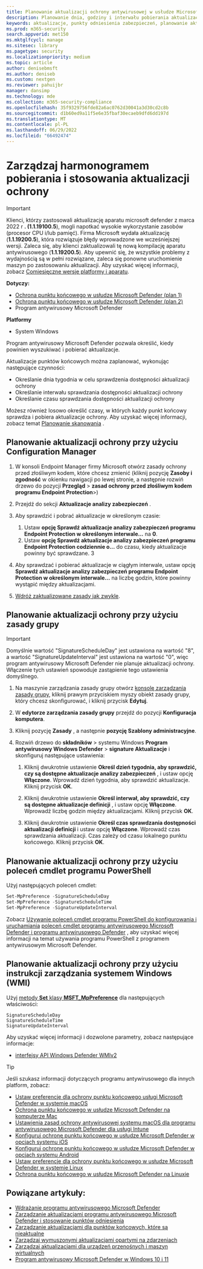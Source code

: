 ```yaml
---
title: Planowanie aktualizacji ochrony antywirusowej w usłudze Microsoft Defender
description: Planowanie dnia, godziny i interwału pobierania aktualizacji ochrony
keywords: aktualizacje, punkty odniesienia zabezpieczeń, planowanie aktualizacji
ms.prod: m365-security
search.appverid: met150
ms.mktglfcycl: manage
ms.sitesec: library
ms.pagetype: security
ms.localizationpriority: medium
ms.topic: article
author: denisebmsft
ms.author: deniseb
ms.custom: nextgen
ms.reviewer: pahuijbr
manager: dansimp
ms.technology: mde
ms.collection: m365-security-compliance
ms.openlocfilehash: 35f9329756fde82a6ac0762d30041a3d30cd2c8b
ms.sourcegitcommit: d1b60ed9a11f5e6e35fbaf30ecaeb9dfd6dd197d
ms.translationtype: MT
ms.contentlocale: pl-PL
ms.lasthandoff: 06/29/2022
ms.locfileid: "66492474"
---
```

# <a name="manage-the-schedule-for-when-protection-updates-should-be-downloaded-and-applied"></a>Zarządzaj harmonogramem pobierania i stosowania aktualizacji ochrony

> [!IMPORTANT]
> Klienci, którzy zastosowali aktualizację aparatu microsoft defender z marca 2022 r **. (1.1.19100.5**), mogli napotkać wysokie wykorzystanie zasobów (procesor CPU i/lub pamięć). Firma Microsoft wydała aktualizację (**1.1.19200.5**), która rozwiązuje błędy wprowadzone we wcześniejszej wersji. Zaleca się, aby klienci zaktualizowali tę nową kompilację aparatu antywirusowego (**1.1.19200.5**). Aby upewnić się, że wszystkie problemy z wydajnością są w pełni rozwiązane, zaleca się ponowne uruchomienie maszyn po zastosowaniu aktualizacji. Aby uzyskać więcej informacji, zobacz [Comiesięczne wersje platformy i aparatu](manage-updates-baselines-microsoft-defender-antivirus.md#monthly-platform-and-engine-versions).

**Dotyczy:**
- [Ochrona punktu końcowego w usłudze Microsoft Defender (plan 1)](https://go.microsoft.com/fwlink/p/?linkid=2154037)
- [Ochrona punktu końcowego w usłudze Microsoft Defender (plan 2)](https://go.microsoft.com/fwlink/p/?linkid=2154037) 
- Program antywirusowy Microsoft Defender

**Platformy**
- System Windows

Program antywirusowy Microsoft Defender pozwala określić, kiedy powinien wyszukiwać i pobierać aktualizacje.

Aktualizacje punktów końcowych można zaplanować, wykonując następujące czynności:

- Określanie dnia tygodnia w celu sprawdzenia dostępności aktualizacji ochrony
- Określanie interwału sprawdzania dostępności aktualizacji ochrony
- Określanie czasu sprawdzania dostępności aktualizacji ochrony

Możesz również losowo określić czasy, w których każdy punkt końcowy sprawdza i pobiera aktualizacje ochrony. Aby uzyskać więcej informacji, zobacz temat [Planowanie skanowania](scheduled-catch-up-scans-microsoft-defender-antivirus.md) .

## <a name="use-configuration-manager-to-schedule-protection-updates"></a>Planowanie aktualizacji ochrony przy użyciu Configuration Manager

1. W konsoli Endpoint Manager firmy Microsoft otwórz zasady ochrony przed złośliwym kodem, które chcesz zmienić (kliknij pozycję **Zasoby i zgodność** w okienku nawigacji po lewej stronie, a następnie rozwiń drzewo do pozycji **Przegląd** \> **zasad ochrony przed złośliwym kodem** **programu Endpoint Protection**\>)

2. Przejdź do sekcji **Aktualizacje analizy zabezpieczeń** .

3. Aby sprawdzić i pobrać aktualizacje w określonym czasie:
      1. Ustaw **opcję Sprawdź aktualizacje analizy zabezpieczeń programu Endpoint Protection w określonym interwale...** na **0**.
      2. Ustaw **opcję Sprawdź aktualizacje analizy zabezpieczeń programu Endpoint Protection codziennie o...** do czasu, kiedy aktualizacje powinny być sprawdzane.
      3
4. Aby sprawdzać i pobierać aktualizacje w ciągłym interwale, ustaw opcję **Sprawdź aktualizacje analizy zabezpieczeń programu Endpoint Protection w określonym interwale...** na liczbę godzin, które powinny wystąpić między aktualizacjami.

5. [Wdróż zaktualizowane zasady jak zwykle](/sccm/protect/deploy-use/endpoint-antimalware-policies#deploy-an-antimalware-policy-to-client-computers).

## <a name="use-group-policy-to-schedule-protection-updates"></a>Planowanie aktualizacji ochrony przy użyciu zasady grupy

> [!IMPORTANT]
> Domyślnie wartość "SignatureScheduleDay" jest ustawiona na wartość "8", a wartość "SignatureUpdateInterval" jest ustawiona na wartość "0", więc program antywirusowy Microsoft Defender nie planuje aktualizacji ochrony.
Włączenie tych ustawień spowoduje zastąpienie tego ustawienia domyślnego.

1. Na maszynie zarządzania zasady grupy otwórz [konsolę zarządzania zasady grupy](/previous-versions/windows/it-pro/windows-server-2008-R2-and-2008/cc731212(v=ws.11)), kliknij prawym przyciskiem myszy obiekt zasady grupy, który chcesz skonfigurować, i kliknij przycisk **Edytuj**.

2. W **edytorze zarządzania zasady grupy** przejdź do pozycji **Konfiguracja komputera**.

3. Kliknij pozycję **Zasady** , a następnie **pozycję Szablony administracyjne**.

4. Rozwiń drzewo do **składników** \> systemu Windows **Program antywirusowy Windows Defender** \> **signature Aktualizacje** i skonfiguruj następujące ustawienia:

    1. Kliknij dwukrotnie ustawienie **Określ dzień tygodnia, aby sprawdzić, czy są dostępne aktualizacje analizy zabezpieczeń** , i ustaw opcję **Włączone**. Wprowadź dzień tygodnia, aby sprawdzić aktualizacje. Kliknij przycisk **OK**.

    2. Kliknij dwukrotnie ustawienie **Określ interwał, aby sprawdzić, czy są dostępne aktualizacje definicji** , i ustaw opcję **Włączone**. Wprowadź liczbę godzin między aktualizacjami. Kliknij przycisk **OK**.

    3. Kliknij dwukrotnie ustawienie **Określ czas sprawdzania dostępności aktualizacji definicji** i ustaw opcję **Włączone**. Wprowadź czas sprawdzania aktualizacji. Czas zależy od czasu lokalnego punktu końcowego. Kliknij przycisk **OK**.

## <a name="use-powershell-cmdlets-to-schedule-protection-updates"></a>Planowanie aktualizacji ochrony przy użyciu poleceń cmdlet programu PowerShell

Użyj następujących poleceń cmdlet:

```PowerShell
Set-MpPreference -SignatureScheduleDay
Set-MpPreference -SignatureScheduleTime
Set-MpPreference -SignatureUpdateInterval
```

Zobacz [Używanie poleceń cmdlet programu PowerShell do konfigurowania i uruchamiania](use-powershell-cmdlets-microsoft-defender-antivirus.md) [poleceń cmdlet programu antywirusowego Microsoft Defender i programu antywirusowego Defender](/powershell/module/defender/) , aby uzyskać więcej informacji na temat używania programu PowerShell z programem antywirusowym Microsoft Defender.

## <a name="use-windows-management-instruction-wmi-to-schedule-protection-updates"></a>Planowanie aktualizacji ochrony przy użyciu instrukcji zarządzania systemem Windows (WMI)

Użyj [metody **Set** klasy **MSFT_MpPreference**](/previous-versions/windows/desktop/legacy/dn455323(v=vs.85)) dla następujących właściwości:

```WMI
SignatureScheduleDay
SignatureScheduleTime
SignatureUpdateInterval
```

Aby uzyskać więcej informacji i dozwolone parametry, zobacz następujące informacje:

- [interfejsy API Windows Defender WMIv2](/previous-versions/windows/desktop/defender/windows-defender-wmiv2-apis-portal)

> [!TIP]
> Jeśli szukasz informacji dotyczących programu antywirusowego dla innych platform, zobacz:
> - [Ustaw preferencje dla ochrony punktu końcowego usługi Microsoft Defender w systemie macOS](mac-preferences.md)
> - [Ochrona punktu końcowego w usłudze Microsoft Defender na komputerze Mac](microsoft-defender-endpoint-mac.md)
> - [Ustawienia zasad ochrony antywirusowej systemu macOS dla programu antywirusowego Microsoft Defender dla usługi Intune](/mem/intune/protect/antivirus-microsoft-defender-settings-macos)
> - [Konfiguruj ochronę punktu końcowego w usłudze Microsoft Defender w opcjach systemu iOS](ios-configure-features.md)
> - [Konfiguruj ochronę punktu końcowego w usłudze Microsoft Defender w opcjach systemu Android](android-configure.md)
> - [Ustaw preferencje dla ochrony punktu końcowego w usłudze Microsoft Defender w systemie Linux](linux-preferences.md)
> - [Ochrona punktu końcowego w usłudze Microsoft Defender na Linuxie](microsoft-defender-endpoint-linux.md)

## <a name="related-articles"></a>Powiązane artykuły:

- [Wdrażanie programu antywirusowego Microsoft Defender](deploy-manage-report-microsoft-defender-antivirus.md)
- [Zarządzanie aktualizacjami programu antywirusowego Microsoft Defender i stosowanie punktów odniesienia](manage-updates-baselines-microsoft-defender-antivirus.md)
- [Zarządzanie aktualizacjami dla punktów końcowych, które są nieaktualne](manage-outdated-endpoints-microsoft-defender-antivirus.md)
- [Zarządzaj wymuszonymi aktualizacjami opartymi na zdarzeniach](manage-event-based-updates-microsoft-defender-antivirus.md)
- [Zarządzaj aktualizacjami dla urządzeń przenośnych i maszyn wirtualnych ](manage-updates-mobile-devices-vms-microsoft-defender-antivirus.md)
- [Program antywirusowy Microsoft Defender w Windows 10 i 11](microsoft-defender-antivirus-in-windows-10.md)
